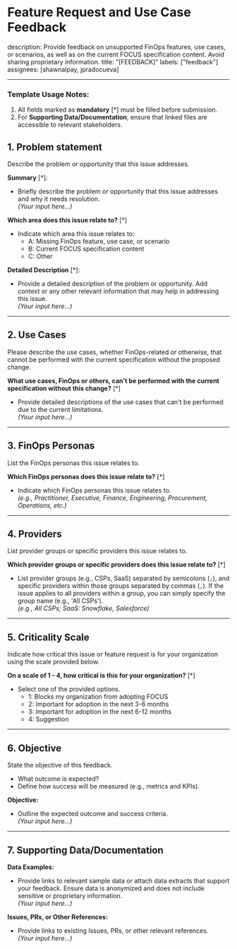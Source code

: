 # Feature Request and Use Case Feedback
description: Provide feedback on unsupported FinOps features, use cases, or scenarios, as well as on the current FOCUS specification content. Avoid sharing proprietary information.
title: "[FEEDBACK]"
labels: ["feedback"]
assignees: [shawnalpay, jpradocueva]

---

### **Template Usage Notes**:
1. All fields marked as **mandatory** [*] must be filled before submission.
2. For **Supporting Data/Documentation**, ensure that linked files are accessible to relevant stakeholders.

## 1. **Problem statement**
Describe the problem or opportunity that this issue addresses.

**Summary** [*]:  
- Briefly describe the problem or opportunity that this issue addresses and why it needs resolution.  
*(Your input here...)*

**Which area does this issue relate to?** [*]  
- Indicate which area this issue relates to:
  - A: Missing FinOps feature, use case, or scenario
  - B: Current FOCUS specification content
  - C: Other

**Detailed Description** [*]:  
- Provide a detailed description of the problem or opportunity. Add context or any other relevant information that may help in addressing this issue.  
*(Your input here...)*

---

## 2. **Use Cases**
Please describe the use cases, whether FinOps-related or otherwise, that cannot be performed with the current specification without the proposed change.

**What use cases, FinOps or others, can't be performed with the current specification without this change?** [*]  
- Provide detailed descriptions of the use cases that can't be performed due to the current limitations.  
*(Your input here...)*

---

## 3. **FinOps Personas**
List the FinOps personas this issue relates to.

**Which FinOps personas does this issue relate to?** [*]  
- Indicate which FinOps personas this issue relates to.  
*(e.g., Practitioner, Executive, Finance, Engineering, Procurement, Operations, etc.)*

---

## 4. **Providers**
List provider groups or specific providers this issue relates to.

**Which provider groups or specific providers does this issue relate to?** [*]  
- List provider groups (e.g., CSPs, SaaS) separated by semicolons (`;`), and specific providers within those groups separated by commas (`,`). If the issue applies to all providers within a group, you can simply specify the group name (e.g., 'All CSPs').  
*(e.g., All CSPs; SaaS: Snowflake, Salesforce)*

---

## 5. **Criticality Scale**
Indicate how critical this issue or feature request is for your organization using the scale provided below.

**On a scale of 1 - 4, how critical is this for your organization?** [*]  
- Select one of the provided options.
  - 1: Blocks my organization from adopting FOCUS
  - 2: Important for adoption in the next 3-6 months
  - 3: Important for adoption in the next 6-12 months
  - 4: Suggestion

---

## 6. **Objective**
State the objective of this feedback.  
- What outcome is expected?
- Define how success will be measured (e.g., metrics and KPIs).

**Objective:**  
- Outline the expected outcome and success criteria.  
*(Your input here...)*

---

## 7. **Supporting Data/Documentation**

**Data Examples:**  
- Provide links to relevant sample data or attach data extracts that support your feedback. Ensure data is anonymized and does not include sensitive or proprietary information.  
*(Your input here...)*
  
**Issues, PRs, or Other References:**  
- Provide links to existing Issues, PRs, or other relevant references.  
*(Your input here...)*

